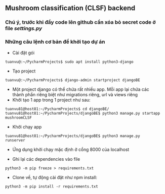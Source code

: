 ## Mushroom classification (CLSF) backend

### Chú ý, trước khi đẩy code lên github cần xóa bỏ secret code ở file ***settings.py*** 

### Những câu lệnh cơ bản để khởi tạo dự án 
* Cài đặt gói 
```
tuanvu@:~/PycharmProjects$ sudo apt install python3-django
```
* Tạo project 
```
tuanvu@:~/PycharmProjects$ django-admin startproject djangoBE
```

* Một project django có thể chứa rất nhiều app. Mỗi app lại chứa các thành phần riêng biệt như migrations riêng, url và views riêng 
* Khởi tạo 1 app trong 1 project như sau: 
```
tuanvu81@host81:~/PycharmProjects$ cd djangoBE/
tuanvu81@host81:~/PycharmProjects/djangoBE$ python3 manage.py startapp mushroomCLSF
```

* Khởi chạy app
```
tuanvu81@host81:~/PycharmProjects/djangoBE$ python3 manage.py runserver
```

* Ứng dụng khởi chạy mặc định ở cổng 8000 của localhost

* Ghi lại các dependencies vào file 
```
python3 -m pip freeze > requirements.txt
```

* Clone về, tự động cài đặt như npm install:
```
python3 -m pip install -r requirements.txt
```